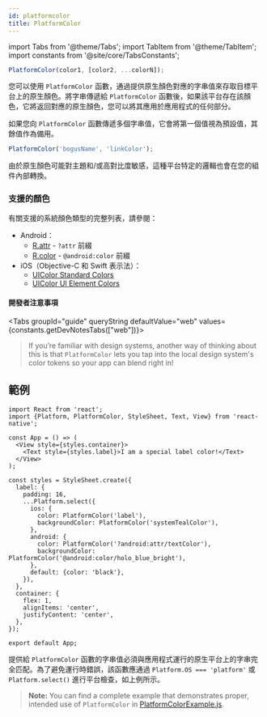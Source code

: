 ```yaml
---
id: platformcolor
title: PlatformColor
---
```


import Tabs from '@theme/Tabs'; import TabItem from '@theme/TabItem'; import constants from '@site/core/TabsConstants';

```js
PlatformColor(color1, [color2, ...colorN]);
```

您可以使用 `PlatformColor` 函數，通過提供原生顏色對應的字串值來存取目標平台上的原生顏色。將字串傳遞給 `PlatformColor` 函數後，如果該平台存在該顏色，它將返回對應的原生顏色，您可以將其應用於應用程式的任何部分。

如果您向 `PlatformColor` 函數傳遞多個字串值，它會將第一個值視為預設值，其餘值作為備用。

```js
PlatformColor('bogusName', 'linkColor');
```

由於原生顏色可能對主題和/或高對比度敏感，這種平台特定的邏輯也會在您的組件內部轉換。

### 支援的顏色

有關支援的系統顏色類型的完整列表，請參閱：

- Android：
  - [R.attr](https://developer.android.com/reference/android/R.attr) - `?attr` 前綴
  - [R.color](https://developer.android.com/reference/android/R.color) - `@android:color` 前綴
- iOS（Objective-C 和 Swift 表示法）：
  - [UIColor Standard Colors](https://developer.apple.com/documentation/uikit/uicolor/standard_colors)
  - [UIColor UI Element Colors](https://developer.apple.com/documentation/uikit/uicolor/ui_element_colors)

#### 開發者注意事項

<Tabs groupId="guide" queryString defaultValue="web" values={constants.getDevNotesTabs(["web"])}>

<TabItem value="web">

> If you’re familiar with design systems, another way of thinking about this is that `PlatformColor` lets you tap into the local design system's color tokens so your app can blend right in!

</TabItem>
</Tabs>

## 範例

```SnackPlayer name=PlatformColor%20Example&supportedPlatforms=android,ios
import React from 'react';
import {Platform, PlatformColor, StyleSheet, Text, View} from 'react-native';

const App = () => (
  <View style={styles.container}>
    <Text style={styles.label}>I am a special label color!</Text>
  </View>
);

const styles = StyleSheet.create({
  label: {
    padding: 16,
    ...Platform.select({
      ios: {
        color: PlatformColor('label'),
        backgroundColor: PlatformColor('systemTealColor'),
      },
      android: {
        color: PlatformColor('?android:attr/textColor'),
        backgroundColor: PlatformColor('@android:color/holo_blue_bright'),
      },
      default: {color: 'black'},
    }),
  },
  container: {
    flex: 1,
    alignItems: 'center',
    justifyContent: 'center',
  },
});

export default App;
```

提供給 `PlatformColor` 函數的字串值必須與應用程式運行的原生平台上的字串完全匹配。為了避免運行時錯誤，該函數應通過 `Platform.OS === 'platform'` 或 `Platform.select()` 進行平台檢查，如上例所示。

> **Note:** You can find a complete example that demonstrates proper, intended use of `PlatformColor` in [PlatformColorExample.js](https://github.com/facebook/react-native/blob/main/packages/rn-tester/js/examples/PlatformColor/PlatformColorExample.js).